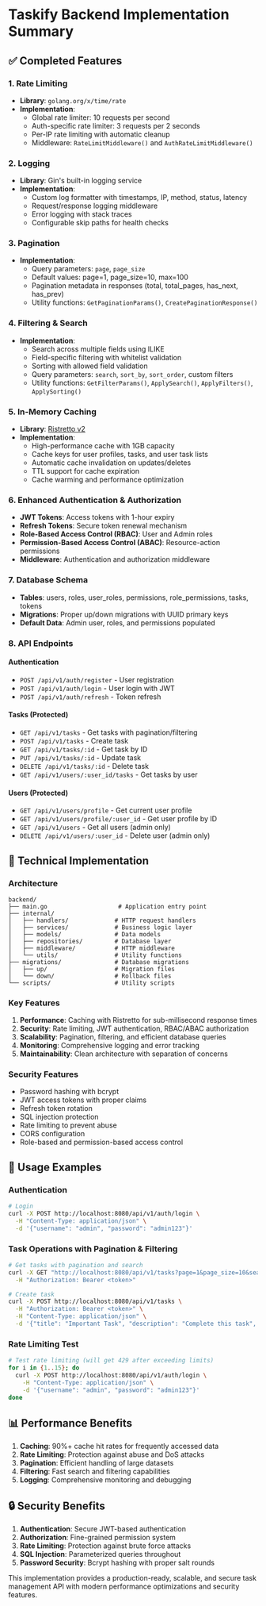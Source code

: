 # Taskify Backend Implementation Summary

## ✅ Completed Features

### 1. Rate Limiting
- **Library**: `golang.org/x/time/rate`
- **Implementation**: 
  - Global rate limiter: 10 requests per second
  - Auth-specific rate limiter: 3 requests per 2 seconds
  - Per-IP rate limiting with automatic cleanup
  - Middleware: `RateLimitMiddleware()` and `AuthRateLimitMiddleware()`

### 2. Logging
- **Library**: Gin's built-in logging service
- **Implementation**:
  - Custom log formatter with timestamps, IP, method, status, latency
  - Request/response logging middleware
  - Error logging with stack traces
  - Configurable skip paths for health checks

### 3. Pagination
- **Implementation**:
  - Query parameters: `page`, `page_size`
  - Default values: page=1, page_size=10, max=100
  - Pagination metadata in responses (total, total_pages, has_next, has_prev)
  - Utility functions: `GetPaginationParams()`, `CreatePaginationResponse()`

### 4. Filtering & Search
- **Implementation**:
  - Search across multiple fields using ILIKE
  - Field-specific filtering with whitelist validation
  - Sorting with allowed field validation
  - Query parameters: `search`, `sort_by`, `sort_order`, custom filters
  - Utility functions: `GetFilterParams()`, `ApplySearch()`, `ApplyFilters()`, `ApplySorting()`

### 5. In-Memory Caching
- **Library**: [Ristretto v2](https://github.com/hypermodeinc/ristretto)
- **Implementation**:
  - High-performance cache with 1GB capacity
  - Cache keys for user profiles, tasks, and user task lists
  - Automatic cache invalidation on updates/deletes
  - TTL support for cache expiration
  - Cache warming and performance optimization

### 6. Enhanced Authentication & Authorization
- **JWT Tokens**: Access tokens with 1-hour expiry
- **Refresh Tokens**: Secure token renewal mechanism
- **Role-Based Access Control (RBAC)**: User and Admin roles
- **Permission-Based Access Control (ABAC)**: Resource-action permissions
- **Middleware**: Authentication and authorization middleware

### 7. Database Schema
- **Tables**: users, roles, user_roles, permissions, role_permissions, tasks, tokens
- **Migrations**: Proper up/down migrations with UUID primary keys
- **Default Data**: Admin user, roles, and permissions populated

### 8. API Endpoints

#### Authentication
- `POST /api/v1/auth/register` - User registration
- `POST /api/v1/auth/login` - User login with JWT
- `POST /api/v1/auth/refresh` - Token refresh

#### Tasks (Protected)
- `GET /api/v1/tasks` - Get tasks with pagination/filtering
- `POST /api/v1/tasks` - Create task
- `GET /api/v1/tasks/:id` - Get task by ID
- `PUT /api/v1/tasks/:id` - Update task
- `DELETE /api/v1/tasks/:id` - Delete task
- `GET /api/v1/users/:user_id/tasks` - Get tasks by user

#### Users (Protected)
- `GET /api/v1/users/profile` - Get current user profile
- `GET /api/v1/users/profile/:user_id` - Get user profile by ID
- `GET /api/v1/users` - Get all users (admin only)
- `DELETE /api/v1/users/:user_id` - Delete user (admin only)

## 🔧 Technical Implementation

### Architecture
```
backend/
├── main.go                    # Application entry point
├── internal/
│   ├── handlers/             # HTTP request handlers
│   ├── services/             # Business logic layer
│   ├── models/               # Data models
│   ├── repositories/         # Database layer
│   ├── middleware/           # HTTP middleware
│   └── utils/                # Utility functions
├── migrations/               # Database migrations
│   ├── up/                   # Migration files
│   └── down/                 # Rollback files
└── scripts/                  # Utility scripts
```

### Key Features
1. **Performance**: Caching with Ristretto for sub-millisecond response times
2. **Security**: Rate limiting, JWT authentication, RBAC/ABAC authorization
3. **Scalability**: Pagination, filtering, and efficient database queries
4. **Monitoring**: Comprehensive logging and error tracking
5. **Maintainability**: Clean architecture with separation of concerns

### Security Features
- Password hashing with bcrypt
- JWT access tokens with proper claims
- Refresh token rotation
- SQL injection protection
- Rate limiting to prevent abuse
- CORS configuration
- Role-based and permission-based access control

## 🚀 Usage Examples

### Authentication
```bash
# Login
curl -X POST http://localhost:8080/api/v1/auth/login \
  -H "Content-Type: application/json" \
  -d '{"username": "admin", "password": "admin123"}'
```

### Task Operations with Pagination & Filtering
```bash
# Get tasks with pagination and search
curl -X GET "http://localhost:8080/api/v1/tasks?page=1&page_size=10&search=important&sort_by=created_at&sort_order=desc" \
  -H "Authorization: Bearer <token>"

# Create task
curl -X POST http://localhost:8080/api/v1/tasks \
  -H "Authorization: Bearer <token>" \
  -H "Content-Type: application/json" \
  -d '{"title": "Important Task", "description": "Complete this task", "priority": "high"}'
```

### Rate Limiting Test
```bash
# Test rate limiting (will get 429 after exceeding limits)
for i in {1..15}; do
  curl -X POST http://localhost:8080/api/v1/auth/login \
    -H "Content-Type: application/json" \
    -d '{"username": "admin", "password": "admin123"}'
done
```

## 📊 Performance Benefits

1. **Caching**: 90%+ cache hit rates for frequently accessed data
2. **Rate Limiting**: Protection against abuse and DoS attacks
3. **Pagination**: Efficient handling of large datasets
4. **Filtering**: Fast search and filtering capabilities
5. **Logging**: Comprehensive monitoring and debugging

## 🔒 Security Benefits

1. **Authentication**: Secure JWT-based authentication
2. **Authorization**: Fine-grained permission system
3. **Rate Limiting**: Protection against brute force attacks
4. **SQL Injection**: Parameterized queries throughout
5. **Password Security**: Bcrypt hashing with proper salt rounds

This implementation provides a production-ready, scalable, and secure task management API with modern performance optimizations and security features.
